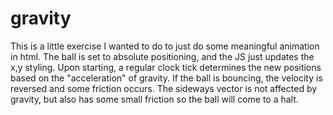 # gravity

This is a little exercise I wanted to do to just do some meaningful animation in html.  The ball is set to absolute positioning, and the JS just updates the x,y styling.  Upon starting, a regular clock tick determines the new positions based on the "acceleration" of gravity.   If the ball is bouncing, the velocity is reversed and some friction occurs.  The sideways vector is not affected by gravity, but also has some small friction so the ball will come to a halt.  
